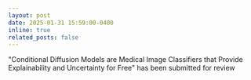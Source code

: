```yaml
---
layout: post
date: 2025-01-31 15:59:00-0400
inline: true
related_posts: false
---
```


"Conditional Diffusion Models are Medical Image Classifiers that Provide Explainability and Uncertainty for Free" has been submitted for review

